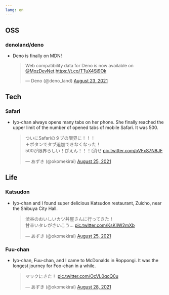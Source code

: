 ```yaml
---
lang: en
---
```


## OSS

### denoland/deno

- Deno is finally on MDN!

  <blockquote class="twitter-tweet"><p lang="en" dir="ltr">Web compatibility data for Deno is now available on <a href="https://twitter.com/MozDevNet?ref_src=twsrc%5Etfw">@MozDevNet</a>.<a href="https://t.co/TTuX4Sj9Ok">https://t.co/TTuX4Sj9Ok</a></p>&mdash; Deno (@deno_land) <a href="https://twitter.com/deno_land/status/1429746895010861056?ref_src=twsrc%5Etfw">August 23, 2021</a></blockquote> <script async src="https://platform.twitter.com/widgets.js" charset="utf-8"></script>

## Tech

### Safari

- Iyo-chan always opens many tabs on her phone. She finally reached the upper limit of the number of opened tabs of mobile Safari. It was 500.

  <blockquote class="twitter-tweet"><p lang="ja" dir="ltr">ついにSafariのタブの限界に！！！<br>＋ボタンでタブ追加できなくなった！<br>500が限界らしい！ぴえん！！！(消せ <a href="https://t.co/oVFxS7N8JF">pic.twitter.com/oVFxS7N8JF</a></p>&mdash; あずき (@okomekirai) <a href="https://twitter.com/okomekirai/status/1430473845853413381?ref_src=twsrc%5Etfw">August 25, 2021</a></blockquote> <script async src="https://platform.twitter.com/widgets.js" charset="utf-8"></script>

## Life

### Katsudon

- Iyo-chan and I found super delicious Katsudon restaurant, Zuicho, near the Shibuya City Hall.

  <blockquote class="twitter-tweet"><p lang="ja" dir="ltr">渋谷のおいしいカツ丼屋さんに行ってきた！<br>甘辛いタレがさいこう… <a href="https://t.co/KsKIIW2mXb">pic.twitter.com/KsKIIW2mXb</a></p>&mdash; あずき (@okomekirai) <a href="https://twitter.com/okomekirai/status/1430421142813114373?ref_src=twsrc%5Etfw">August 25, 2021</a></blockquote> <script async src="https://platform.twitter.com/widgets.js" charset="utf-8"></script>

### Fuu-chan

- Iyo-chan, Fuu-chan, and I came to McDonalds in Roppongi. It was the longest journey for Foo-chan in a while.

  <blockquote class="twitter-tweet"><p lang="ja" dir="ltr">マックにきた！ <a href="https://t.co/OcVL0qcQ0u">pic.twitter.com/OcVL0qcQ0u</a></p>&mdash; あずき (@okomekirai) <a href="https://twitter.com/okomekirai/status/1431568173115924490?ref_src=twsrc%5Etfw">August 28, 2021</a></blockquote> <script async src="https://platform.twitter.com/widgets.js" charset="utf-8"></script>
